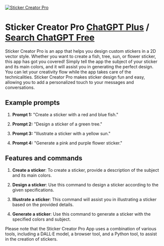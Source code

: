 
[![Sticker Creator Pro](https://files.oaiusercontent.com/file-kHWs5x9X2ZC6HqMoBKHPdCWB?se=2123-10-17T06%3A37%3A11Z&sp=r&sv=2021-08-06&sr=b&rscc=max-age%3D31536000%2C%20immutable&rscd=attachment%3B%20filename%3Dce1e2bf1-4789-4894-816e-f04ff1d6ea6c.png&sig=Vybr/9LfbaZWgZFVI3DbXu8jAUNYUcPTzuGAez7maeg%3D)](https://chat.openai.com/g/g-imUMO6WNH-sticker-creator-pro)

# Sticker Creator Pro [ChatGPT Plus](https://chat.openai.com/g/g-imUMO6WNH-sticker-creator-pro) / [Search ChatGPT Free](https://gptcall.net/index.html#/?search=Sticker%20Creator%20Pro)

Sticker Creator Pro is an app that helps you design custom stickers in a 2D vector style. Whether you want to create a fish, tree, sun, or flower sticker, this app has got you covered! Simply tell the app the subject of your sticker and its main colors, and it will assist you in generating the perfect design. You can let your creativity flow while the app takes care of the technicalities. Sticker Creator Pro makes sticker design fun and easy, allowing you to add a personalized touch to your messages and conversations.

## Example prompts

1. **Prompt 1:** "Create a sticker with a red and blue fish."

2. **Prompt 2:** "Design a sticker of a green tree."

3. **Prompt 3:** "Illustrate a sticker with a yellow sun."

4. **Prompt 4:** "Generate a pink and purple flower sticker."

## Features and commands

1. **Create a sticker**: To create a sticker, provide a description of the subject and its main colors.

2. **Design a sticker**: Use this command to design a sticker according to the given specifications.

3. **Illustrate a sticker**: This command will assist you in illustrating a sticker based on the provided details.

4. **Generate a sticker**: Use this command to generate a sticker with the specified colors and subject.

Please note that the Sticker Creator Pro App uses a combination of various tools, including a DALL·E model, a browser tool, and a Python tool, to assist in the creation of stickers.


